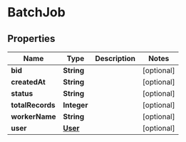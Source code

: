 

# BatchJob

## Properties

Name | Type | Description | Notes
------------ | ------------- | ------------- | -------------
**bid** | **String** |  |  [optional]
**createdAt** | **String** |  |  [optional]
**status** | **String** |  |  [optional]
**totalRecords** | **Integer** |  |  [optional]
**workerName** | **String** |  |  [optional]
**user** | [**User**](User.md) |  |  [optional]




